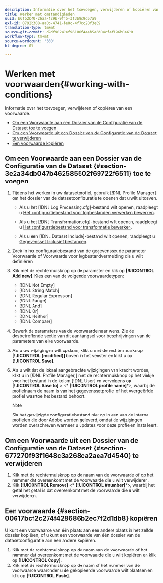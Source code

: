 ```yaml
---
description: Informatie over het toevoegen, verwijderen of kopiëren van een voorwaarde.
title: Werken met omstandigheden
uuid: b6f52b40-26aa-429b-9ff5-3f3b9c9d57a9
exl-id: 0792b308-aa0b-4741-be0c-4f7cc28f3e09
translation-type: tm+mt
source-git-commit: d9df90242ef96188f4e4b5e6d04cfef196b0a628
workflow-type: tm+mt
source-wordcount: '350'
ht-degree: 0%

---
```


# Werken met voorwaarden{#working-with-conditions}

Informatie over het toevoegen, verwijderen of kopiëren van een voorwaarde.

* [Om een Voorwaarde aan een Dossier van de Configuratie van de Dataset toe te voegen](../../../home/c-dataset-const-proc/c-conditions/c-work-cond.md#section-3e2a34db047b462585502f69722f6511)
* [Om een Voorwaarde uit een Dossier van de Configuratie van de Dataset te verwijderen](../../../home/c-dataset-const-proc/c-conditions/c-work-cond.md#section-677270f93f1648c3a268ca2aea7d4540)
* [Een voorwaarde kopiëren](../../../home/c-dataset-const-proc/c-conditions/c-work-cond.md#section-00617bcf2c274f428686b2ec7f2d1db8)

## Om een Voorwaarde aan een Dossier van de Configuratie van de Dataset {#section-3e2a34db047b462585502f69722f6511} toe te voegen

1. Tijdens het werken in uw datasetprofiel, gebruik [!DNL Profile Manager] om het dossier van de datasetconfiguratie te openen dat u wilt uitgeven.

   * Als u het [!DNL Log Processing.cfg]-bestand wilt openen, raadpleegt u [Het configuratiebestand voor logbestanden verwerken bewerken](../../../home/c-dataset-const-proc/c-log-proc-config-file/t-edit-log-proc-config-file.md#task-6a2fa1b735cb4eefad730f0a3a7858e5).

   * Als u het [!DNL Transformation.cfg]-bestand wilt openen, raadpleegt u [Het configuratiebestand voor transformatie bewerken](../../../home/c-dataset-const-proc/c-trans-config-file/t-edit-trans-config-file.md#task-cfef4142c1bf4437a669d1fdc75cabbc).

   * Als u een [!DNL Dataset Include]-bestand wilt openen, raadpleegt u [Gegevensset Inclusief bestanden](../../../home/c-dataset-const-proc/c-dataset-inc-files/c-abt-dataset-inc-files.md).

1. Zoek in het configuratiebestand van de gegevensset de parameter Voorwaarde of Voorwaarde voor logbestandvermelding die u wilt definiëren.
1. Klik met de rechtermuisknop op de parameter en klik op **[!UICONTROL Add new]**. Kies een van de volgende voorwaardetypen:

   * [!DNL Not Empty]
   * [!DNL String Match]
   * [!DNL Regular Expression]
   * [!DNL Range]
   * [!DNL And]
   * [!DNL Or]
   * [!DNL Neither]
   * [!DNL Compare]

1. Bewerk de parameters van de voorwaarde naar wens. Zie de desbetreffende sectie van dit aanhangsel voor beschrijvingen van de parameters van elke voorwaarde.
1. Als u uw wijzigingen wilt opslaan, klikt u met de rechtermuisknop **[!UICONTROL (modified)]** boven in het venster en klikt u op **[!UICONTROL Save]**.

1. Als u wilt dat de lokaal aangebrachte wijzigingen van kracht worden, klikt u in [!DNL Profile Manager,] met de rechtermuisknop op het vinkje voor het bestand in de kolom [!DNL User] en vervolgens op **[!UICONTROL Save to]** > &lt;* **[!UICONTROL profile name]***>, waarbij de profielnaam de naam is van het gegevenssetprofiel of het overgeërfde profiel waartoe het bestand behoort.

   >[!NOTE]
   >
   >Sla het gewijzigde configuratiebestand niet op in een van de interne profielen die door Adobe worden geleverd, omdat de wijzigingen worden overschreven wanneer u updates voor deze profielen installeert.

## Om een Voorwaarde uit een Dossier van de Configuratie van de Dataset {#section-677270f93f1648c3a268ca2aea7d4540} te verwijderen

1. Klik met de rechtermuisknop op de naam van de voorwaarde of op het nummer dat overeenkomt met de voorwaarde die u wilt verwijderen.
1. Klik **[!UICONTROL Remove]** &lt;* **[!UICONTROL #number]***>, waarbij het getal het getal is dat overeenkomt met de voorwaarde die u wilt verwijderen.

## Een voorwaarde {#section-00617bcf2c274f428686b2ec7f2d1db8} kopiëren

U kunt een voorwaarde van één plaats aan een andere plaats in het zelfde dossier kopiëren, of u kunt een voorwaarde van één dossier van de datasetconfiguratie aan een andere kopiëren.

1. Klik met de rechtermuisknop op de naam van de voorwaarde of het nummer dat overeenkomt met de voorwaarde die u wilt kopiëren en klik op **[!UICONTROL Copy]**.
1. Klik met de rechtermuisknop op de naam of het nummer van de voorwaarde waaronder u de gekopieerde voorwaarde wilt plaatsen en klik op **[!UICONTROL Paste]**.

